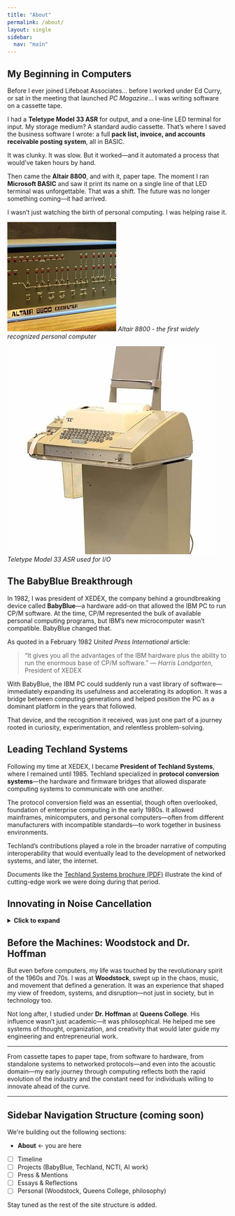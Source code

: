 ```yaml
---
title: "About"
permalink: /about/
layout: single
sidebar:
  nav: "main"
---
```


## My Beginning in Computers

Before I ever joined Lifeboat Associates… before I worked under Ed Curry, or sat in the meeting that launched *PC Magazine*… I was writing software on a cassette tape.

I had a **Teletype Model 33 ASR** for output, and a one-line LED terminal for input. My storage medium? A standard audio cassette. That’s where I saved the business software I wrote: a full **pack list, invoice, and accounts receivable posting system**, all in BASIC.

It was clunky. It was slow. But it worked—and it automated a process that would’ve taken hours by hand.

Then came the **Altair 8800**, and with it, paper tape. The moment I ran **Microsoft BASIC** and saw it print its name on a single line of that LED terminal was unforgettable. That was a shift. The future was no longer something coming—it had arrived.

I wasn’t just watching the birth of personal computing. I was helping raise it.

![Altair 8800](/assets/images/altair-8800.jpeg)
*Altair 8800 - the first widely recognized personal computer*

![Teletype Model 33 ASR](/assets/images/teletype-asr33.jpg)
*Teletype Model 33 ASR used for I/O*

## The BabyBlue Breakthrough

In 1982, I was president of XEDEX, the company behind a groundbreaking device called **BabyBlue**—a hardware add-on that allowed the IBM PC to run CP/M software. At the time, CP/M represented the bulk of available personal computing programs, but IBM’s new microcomputer wasn’t compatible. BabyBlue changed that.

As quoted in a February 1982 *United Press International* article:

> “It gives you all the advantages of the IBM hardware plus the ability to run the enormous base of CP/M software.” — *Harris Landgarten*, President of XEDEX

With BabyBlue, the IBM PC could suddenly run a vast library of software—immediately expanding its usefulness and accelerating its adoption. It was a bridge between computing generations and helped position the PC as a dominant platform in the years that followed.

That device, and the recognition it received, was just one part of a journey rooted in curiosity, experimentation, and relentless problem-solving.

## Leading Techland Systems

Following my time at XEDEX, I became **President of Techland Systems**, where I remained until 1985. Techland specialized in **protocol conversion systems**—the hardware and firmware bridges that allowed disparate computing systems to communicate with one another.

The protocol conversion field was an essential, though often overlooked, foundation of enterprise computing in the early 1980s. It allowed mainframes, minicomputers, and personal computers—often from different manufacturers with incompatible standards—to work together in business environments.

Techland’s contributions played a role in the broader narrative of computing interoperability that would eventually lead to the development of networked systems, and later, the internet.

Documents like the [Techland Systems brochure (PDF)](/assets/docs/techland-brochure.pdf) illustrate the kind of cutting-edge work we were doing during that period.

## Innovating in Noise Cancellation

<details>
  <summary><strong>Click to expand</strong></summary>

By 1988, I had turned my attention to a different kind of problem: noise. I worked with **NCTI (Noise Cancellation Technologies Inc.)**, where I collaborated with **John McCloy Jr.** on breakthrough developments in **active noise and vibration control**.

As noted in *The New York Times*, I was at the forefront of active noise and vibration cancellation technology during the 1980s.

> “You Can't Stand the Noise? Get an Anti-Noise Machine”  
> *The New York Times*, March 2, 1988, Page D6  
> *(Subscription required)*

An earlier article by William J. Broad also covered the emerging promise of this field:

> “New Technology Defeats Unwanted Noise”  
> *The New York Times*, June 30, 1987  
> *(Subscription required)*

My company focused on solving **real-world acoustic problems**. We earned recognition across media, including:
- A feature in **The Economist**
- A **live demonstration on Good Morning America** using water to show vibration cancellation
- An interview with **Innovation TV**

Our work helped pave the way for today’s active noise-canceling technologies.

</details>

## Before the Machines: Woodstock and Dr. Hoffman

But even before computers, my life was touched by the revolutionary spirit of the 1960s and 70s. I was at **Woodstock**, swept up in the chaos, music, and movement that defined a generation. It was an experience that shaped my view of freedom, systems, and disruption—not just in society, but in technology too.

Not long after, I studied under **Dr. Hoffman** at **Queens College**. His influence wasn’t just academic—it was philosophical. He helped me see systems of thought, organization, and creativity that would later guide my engineering and entrepreneurial work.

---

From cassette tapes to paper tape, from software to hardware, from standalone systems to networked protocols—and even into the acoustic domain—my early journey through computing reflects both the rapid evolution of the industry and the constant need for individuals willing to innovate ahead of the curve.

---

## Sidebar Navigation Structure (coming soon)

We're building out the following sections:
- **About** ← you are here
- [ ] Timeline
- [ ] Projects (BabyBlue, Techland, NCTI, AI work)
- [ ] Press & Mentions
- [ ] Essays & Reflections
- [ ] Personal (Woodstock, Queens College, philosophy)

Stay tuned as the rest of the site structure is added.
